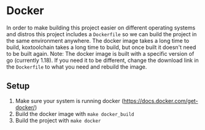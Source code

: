 # Docker
In order to make building this project easier on different operating systems and distros this project includes a `Dockerfile` so we can build the project in the same environment anywhere. The docker image takes a long time to build, koxtoolchain takes a long time to build, but once built it doesn't need to be built again.
Note: The docker image is built with a specific version of go (currently 1.18). If you need it to be different, change the download link in the `Dockerfile` to what you need and rebuild the image.
## Setup
  1. Make sure your system is running docker (https://docs.docker.com/get-docker/)
  2. Build the docker image with `make docker_build`
  3. Build the project with `make docker`